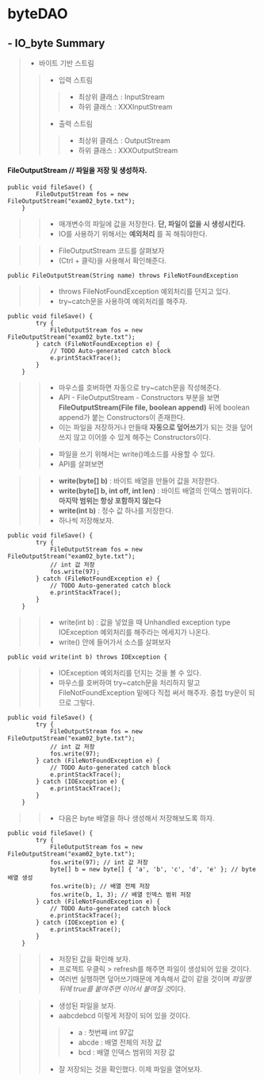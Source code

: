 # byteDAO
## - IO_byte Summary


> - 바이트 기반 스트림 
>> - 입력 스트림 
>>> - 최상위 클래스 : InputStream
>>> - 하위 클래스 : XXXInputStream
>> - 출력 스트림
>>> - 최상위 클래스 : OutputStream
>>> - 하위 클래스 : XXXOutputStream


#### FileOutputStream // 파일을 저장 및 생성하자.
```
public void fileSave() {
		FileOutputStream fos = new FileOutputStream("exam02_byte.txt");
	}
```


>> - 매개변수의 파일에 값을 저장한다. **단, 파일이 없을 시 생성시킨다.**
>> - IO를 사용하기 위해서는 **예외처리** 를 꼭 해줘야한다.


>> - FileOutputStream 코드를 살펴보자
>> - (Ctrl + 클릭)을 사용해서 확인해준다.

```
public FileOutputStream(String name) throws FileNotFoundException
```


>> - throws FileNotFoundException 예외처리를 던지고 있다.
>> - try~catch문을 사용하여 예외처리를 해주자.

```
public void fileSave() {
		try {
			FileOutputStream fos = new FileOutputStream("exam02_byte.txt");
		} catch (FileNotFoundException e) {
			// TODO Auto-generated catch block
			e.printStackTrace();
		}
	}
```


>> - 마우스를 호버하면 자동으로 try~catch문을 작성해준다.
>> - API - FileOutputStream - Constructors 부분을 보면 **FileOutputStream(File file, boolean append)** 뒤에 boolean append가 붙는 Constructors이 존재한다.
>> - 이는 파일을 저장하거나 만들때 **자동으로 덮어쓰기**가 되는 것을 덮어쓰지 않고 이어쓸 수 있게 해주는 Constructors이다.


>> - 파일을 쓰기 위해서는 write()메소드를 사용할 수 있다.
>> - API를 살펴보면 


>> - **write(byte[] b)** : 바이트 배열을 만들어 값을 저장한다.
>> - **write(byte[] b, int off, int len)** : 바이트 배열의 인덱스 범위이다. **마지막 범위는 항상 포함하지 않는다**
>> - **write(int b)** : 정수 값 하나를 저장한다.
>> - 하나씩 저장해보자.

```
public void fileSave() {
		try {
			FileOutputStream fos = new FileOutputStream("exam02_byte.txt");
			// int 값 저장
			fos.write(97);
		} catch (FileNotFoundException e) {
			// TODO Auto-generated catch block
			e.printStackTrace();
		}
	}
```


>> - write(int b) : 값을 넣었을 때 Unhandled exception type IOException 예외처리를 해주라는 메세지가 나온다.
>> - write() 안에 들어가서 소스를 살펴보자

```
public void write(int b) throws IOException {
```


>> - IOException 예외처리를 던지는 것을 볼 수 있다.
>> - 마우스를 호버하여 try~catch문을 처리하지 말고 FileNotFoundException 밑에다 직접 써서 해주자. 중첩 try문이 되므로 그렇다.

```
public void fileSave() {
		try {
			FileOutputStream fos = new FileOutputStream("exam02_byte.txt");
			// int 값 저장
			fos.write(97);
		} catch (FileNotFoundException e) {
			// TODO Auto-generated catch block
			e.printStackTrace();
		} catch (IOException e) {
			e.printStackTrace();
		}
	}
```

>> - 다음은 byte 배열을 하나 생성해서 저장해보도록 하자.

```
public void fileSave() {
		try {
			FileOutputStream fos = new FileOutputStream("exam02_byte.txt");	
			fos.write(97); // int 값 저장	
			byte[] b = new byte[] { 'a', 'b', 'c', 'd', 'e' }; // byte 배열 생성		
			fos.write(b); // 배열 전체 저장
			fos.write(b, 1, 3); // 배열 인덱스 범위 저장	
		} catch (FileNotFoundException e) {
			// TODO Auto-generated catch block
			e.printStackTrace();
		} catch (IOException e) {
			e.printStackTrace();
		}
	}
```


>> - 저장된 값을 확인해 보자. 
>> - 프로젝트 우클릭 > refresh를 해주면 파일이 생성되어 있을 것이다.
>> - 여러번 실행하면 덮어쓰기때문에 계속해서 값이 같을 것이며 *파일명 뒤에 true를 붙여주면 이어서 붙여질 것*이다.

>> - 생성된 파일을 보자.
>> - aabcdebcd 이렇게 저장이 되어 있을 것이다.
>>> - a : 첫번째 int 97값
>>> - abcde : 배열 전체의 저장 값
>>> - bcd : 배열 인덱스 범위의 저장 값
>> - 잘 저장되는 것을 확인했다. 이제 파일을 열어보자.
